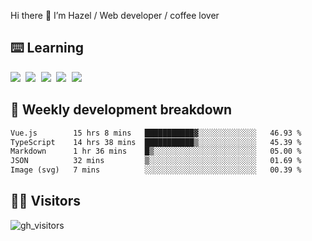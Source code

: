 
Hi there 👋 I’m Hazel / Web developer / coffee lover

## ⌨️ Learning

<samp>
 <a href="https://github.com/vuejs/core"><img src="https://api.iconify.design/logos:vue.svg" /></a>
  <a href="https://github.com/vuejs/core"><img src="https://api.iconify.design/logos:react.svg" /></a>
  <a href="https://github.com/vitejs/vite"><img src="https://api.iconify.design/logos:vitejs.svg" /></a>
  <a href="https://github.com/microsoft/TypeScript"><img src="https://api.iconify.design/logos:typescript-icon.svg" /></a> 
  <a href="https://github.com/unocss/unocss"><img src="https://api.iconify.design/logos:unocss.svg" /></a>
  

</samp>


## 🦀 Weekly development breakdown

<!--START_SECTION:waka-->

```txt
Vue.js        15 hrs 8 mins   ███████████▓░░░░░░░░░░░░░   46.93 %
TypeScript    14 hrs 38 mins  ███████████▒░░░░░░░░░░░░░   45.39 %
Markdown      1 hr 36 mins    █▒░░░░░░░░░░░░░░░░░░░░░░░   05.00 %
JSON          32 mins         ▒░░░░░░░░░░░░░░░░░░░░░░░░   01.69 %
Image (svg)   7 mins          ░░░░░░░░░░░░░░░░░░░░░░░░░   00.39 %
```

<!--END_SECTION:waka-->
## 👬🏻 Visitors

![gh_visitors](https://profile-counter.glitch.me/Hazel-Lin/count.svg)

